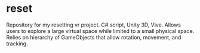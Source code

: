 # reset
Repository for my resetting vr project. C# script, Unity 3D, Vive. Allows users to explore a large virtual space while limited to a small physical space. Relies on hierarchy of GameObjects that allow rotation, movement, and tracking.

